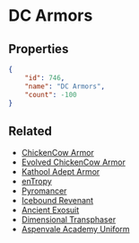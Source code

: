 # DC Armors

<no description available>

## Properties

```json
{
    "id": 746,
    "name": "DC Armors",
    "count": -100
}
```

## Related

- [ChickenCow Armor](../items/763-chickencow-armor.md)
- [Evolved ChickenCow Armor](../items/2471-evolved-chickencow-armor.md)
- [Kathool Adept Armor](../items/3825-kathool-adept-armor.md)
- [enTropy](../items/5997-entropy.md)
- [Pyromancer](../items/7660-pyromancer.md)
- [Icebound Revenant](../items/12250-icebound-revenant.md)
- [Ancient Exosuit](../items/14441-ancient-exosuit.md)
- [Dimensional Transphaser](../items/15711-dimensional-transphaser.md)
- [Aspenvale Academy Uniform](../items/20175-aspenvale-academy-uniform.md)

